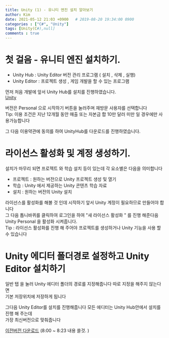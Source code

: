 ```yaml
---
title: Unity (1) - 유니티 엔진 설치 알아보기
author: Kim
date: 2021-05-12 21:03 +0900   # 2019-08-20 19:34:00 0900
categories : ["C#", "Unity"]
tags: [Unity(C#),null]
comments : true
---
```


# 첫 걸음 - 유니티 엔진 설치하기.


* Unity Hub : Unity Editor 버전 관리 프로그램 ( 설치 , 삭제 , 실행)
* Unity Editor : 프로젝트 생성 , 게임 개발을 할 수 있는 프로그램


먼저 처음 개발에 앞서 Unity Hub를 설치를 진행하였습니다.<br>
<a href = "https://store.unity.com/kr/?_ga=2.38343267.1993629904.1620821292-1982425725.1620821292&_gac=1.181480149.1620821292.CjwKCAjw-e2EBhAhEiwAJI5jg0lsTQDfR7Z2HTsRT9cFwYMdMduky-OsXIllIr-dsRWutguCwDxJzxoC1EEQAvD_BwE#plans-individual">Unity</a>

버전은 Personal 으로 시작하기 버튼을 눌러주며 재방문 사용자를 선택합니다<br>
Tip: 이용 조건은 지난 12개월 동안 매출 또는 자본금 합 10만 달러 미만 일 경우에만 사용가능합니다<br>

그 다음 이용약관에 동의를 하여 UnityHub를 다운로드를 진행하였습니다.<br>

# 라이선스 활성화 및 계정 생성하기.

설치가 마무리 되면 프로젝트 와 학습 설치 등이 있는데 각 요소별은 다음을 의미합니다<br>

* 프로젝트 : 원하는 버전으로 Unity 프로젝트 생성 및 열기
* 학습 : Unity 에서 제공하는 Unity 콘텐츠 학습 자료
* 설치 : 원하는 버전의 Unity 설치

라이선스를 활성화를 해볼 것 인데 시작하기 앞서 Unity 계정이 필요하므로 만들어야 합니다<br>
그 다음 톱니바퀴를 클릭하여 로그인을 하여 "새 라이선스 활성화 " 를 진행 해준다음<br>
Unity Personal 을 활성화 시켜줍니다.<br>
Tip : 라이선스 활성화를 진행 해 주어야 프로젝트를 생성하거나 Unity 기능을 사용 할 수 있습니다<br>


# Unity 에디터 폴더경로 설정하고 Unity Editor 설치하기

일반 탭 을 눌러 Unity 에디터 폴더의 경로를 지정해줍니다 따로 지정을 해주지 않는다면<br>
기본 저장위치에 저장하게 됩니다<br>

그다음 Unity Editor를 설치를 진행해줍니다 모든 에디터는 Unity Hub안에서 설치를 진행 해 주는데<br>
가장 최신버전으로 맞춰줍니다<br>

<a href = "https://unity3d.com/get-unity/download/archive?_ga=2.3169136.1993629904.1620821292-1982425725.1620821292&_gac=1.182518484.1620821292.CjwKCAjw-e2EBhAhEiwAJI5jg0lsTQDfR7Z2HTsRT9cFwYMdMduky-OsXIllIr-dsRWutguCwDxJzxoC1EEQAvD_BwE">이전버전 다운로드</a> (8:00 ~ 8:23 내용 쓸것. )